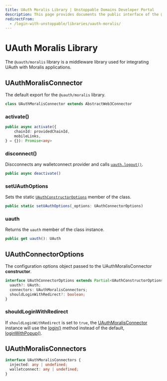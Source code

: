 ```yaml
---
title: UAuth Moralis Library | Unstoppable Domains Developer Portal
description: This page provides documents the public interface of the @uauth/moralis middleware library.
redirectFrom:
  - /login-with-unstoppable/libraries/uauth-moralis/
---
```


# UAuth Moralis Library

The `@uauth/moralis` library is a middleware library used for integrating UAuth with Moralis applications.

## UAuthMoralisConnector

The default export for the `@uauth/moralis` library.

```typescript
class UAuthMoralisConnector extends AbstractWeb3Connector
```

### activate()

```typescript
public async activate({
    chainId: providedChainId,
    mobileLinks,
} = {}): Promise<any>
```

### disconnect()

Discconnects any walletconnect provider and calls [`uauth.logout()`](/login-with-unstoppable/libraries/uauth-js.md#logout).

```typescript
public async deactivate()
```

### setUAuthOptions

Sets the static [`UAuthConstructorOptions`](#uauthconnectoroptions) member of the class.

```typescript
public static setUAuthOptions(_options: UAuthConnectorOptions)
```

### uauth

Returns the `uauth` member of the class instance.

```typescript
public get uauth(): UAuth
```

## UAuthConnectorOptions

The configuration options object passed to the UAuthMoralisConnector **constructor**.

```typescript
interface UAuthConnectorOptions extends Partial<UAuthConstructorOptions> {
  uauth?: UAuth;
  connectors: UAuthMoralisConnectors;
  shouldLoginWithRedirect?: boolean;
}
```

### shouldLoginWithRedirect

If `shouldLoginWithRedirect` is set to `true`, the [UAuthMoralisConnector](#uauthmoralisconnector) instance will use the [login()](/login-with-unstoppable/libraries/uauth-js.md#login) method instead of the default, [loginWithPopup()](/login-with-unstoppable/libraries/uauth-js.md#loginwithpopup).

## UAuthMoralisConnectors

```typescript
interface UAuthMoralisConnectors {
  injected: any | undefined;
  walletconnect: any | undefined;
}
```
